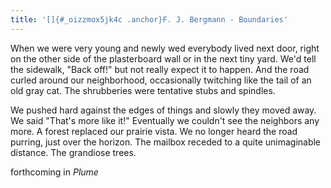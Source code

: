 ```yaml
---
title: '[]{#_oizzmox5jk4c .anchor}F. J. Bergmann - Boundaries'
---
```


When we were very young and newly wed everybody lived next door, right
on the other side of the plasterboard wall or in the next tiny yard.
We'd tell the sidewalk, "Back off!" but not really expect it to happen.
And the road curled around our neighborhood, occasionally twitching like
the tail of an old gray cat. The shrubberies were tentative stubs and
spindles.

We pushed hard against the edges of things and slowly they moved away.
We said "That's more like it!" Eventually we couldn't see the neighbors
any more. A forest replaced our prairie vista. We no longer heard the
road purring, just over the horizon. The mailbox receded to a quite
unimaginable distance. The grandiose trees.

forthcoming in *Plume*

